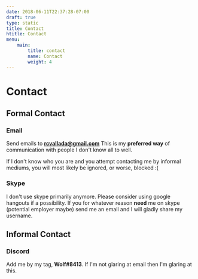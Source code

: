```yaml
---
date: 2018-06-11T22:37:28-07:00
draft: true
type: static
title: Contact
htitle: Contact
menu:
    main:
        title: contact
        name: Contact
        weight: 4
---
```


<h1>Contact</h1>

## Formal Contact

### Email

Send emails to **rcvallada@gmail.com** This is my **preferred way** of 
communication with people I don't know all to well. 

If I don't know who you are and you attempt contacting me by informal mediums, 
you will most likely be ignored, or worse, blocked :(

### Skype

I don't use skype primarily anymore. Please consider using google hangouts if
a possibility. If you for whatever reason **need** me on skype (potential
employer maybe) send me an email and I will gladly share my username.

## Informal Contact

### Discord

Add me by my tag, **Wolf#8413**. If I'm not glaring at email then I'm glaring at
this.